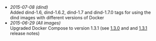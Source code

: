 * *2015-07-08 (dind)*<br>Added dind-1.6, dind-1.6.2, dind-1.7 and dind-1.7.0 tags for using the dind images with different versions of Docker
* *2015-06-29 (All images)*<br>Upgraded Docker Compose to version 1.3.1 (see [1.3.0](https://github.com/docker/compose/releases/tag/1.3.0) and and [1.3.1](https://github.com/docker/compose/releases/tag/1.3.1) release notes)
